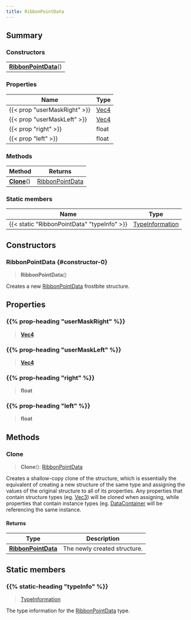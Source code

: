 ```yaml
---
title: RibbonPointData
---
```



## Summary
### Constructors
| |
| ----------- |
| **[RibbonPointData](#constructor-0)**() |

### Properties
| Name | Type |
| ---- | ---- |
| {{< prop "userMaskRight" >}} | [Vec4](/vext/ref/shared/class/vec4) |
| {{< prop "userMaskLeft" >}} | [Vec4](/vext/ref/shared/class/vec4) |
| {{< prop "right" >}} | float |
| {{< prop "left" >}} | float |

### Methods
| Method | Returns |
| ------ | ---- |
| **[Clone](#clone)**() | [RibbonPointData](/vext/ref/fb/ribbonpointdata) |

### Static members
| Name | Type |
| ---- | ---- |
| {{< static "RibbonPointData" "typeInfo" >}} | [TypeInformation](/vext/ref/shared/class/typeinformation) |

## Constructors
### RibbonPointData {#constructor-0}
> **RibbonPointData**()

Creates a new [RibbonPointData](/vext/ref/fb/ribbonpointdata) frostbite structure.

## Properties
### {{% prop-heading "userMaskRight" %}}
> **[Vec4](/vext/ref/shared/class/vec4)**

### {{% prop-heading "userMaskLeft" %}}
> **[Vec4](/vext/ref/shared/class/vec4)**

### {{% prop-heading "right" %}}
> **float**

### {{% prop-heading "left" %}}
> **float**

## Methods
### Clone
> **Clone**(): [RibbonPointData](/vext/ref/fb/ribbonpointdata)

Creates a shallow-copy clone of the structure, which is essentially the equivalent of creating a new structure of the same type and assigning the values of the original structure to all of its properties. Any properties that contain structure types (eg. [Vec3](/vext/ref/shared/class/vec3)) will be cloned when assigning, while properties that contain instance types (eg. [DataContainer](/vext/ref/shared/class/datacontainer) will be referencing the same instance.

#### Returns
| Type | Description |
| ---- | ----------- |
| **[RibbonPointData](/vext/ref/fb/ribbonpointdata)** | The newly created structure. |

## Static members
### {{% static-heading "typeInfo" %}}
> [TypeInformation](/vext/ref/shared/class/typeinformation)

The type information for the [RibbonPointData](/vext/ref/fb/ribbonpointdata) type.


